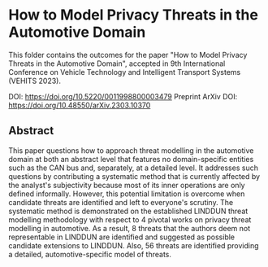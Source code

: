 # How to Model Privacy Threats in the Automotive Domain

This folder contains the outcomes for the paper "How to Model Privacy Threats in the Automotive Domain", accepted in 9th International Conference on Vehicle Technology and Intelligent Transport Systems (VEHITS 2023).

DOI: <https://doi.org/10.5220/0011998800003479>
Preprint ArXiv DOI: <https://doi.org/10.48550/arXiv.2303.10370>

## Abstract

This paper questions how to approach threat modelling in the automotive domain at both an abstract level that features no domain-specific entities such as the CAN bus and, separately, at a detailed level. It addresses such questions by contributing a systematic method that is currently affected by the analyst's subjectivity because most of its inner operations are only defined informally. However, this potential limitation is overcome when candidate threats are identified and left to everyone's scrutiny. The systematic method is demonstrated on the established LINDDUN threat modelling methodology with respect to 4 pivotal works on privacy threat modelling in automotive. As a result, 8 threats that the authors deem not representable in LINDDUN are identified and suggested as possible candidate extensions to LINDDUN. Also, 56 threats are identified providing a detailed, automotive-specific model of threats.
